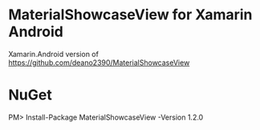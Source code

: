 # MaterialShowcaseView for Xamarin Android
Xamarin.Android version of https://github.com/deano2390/MaterialShowcaseView
# NuGet
PM> Install-Package MaterialShowcaseView -Version 1.2.0
